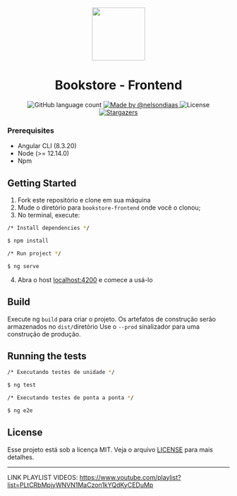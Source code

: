 <h1 align="center">
  <img src="https://user-images.githubusercontent.com/40550247/72228004-81071600-3581-11ea-9972-1cbe906001ed.png" width="120px" />
</h1>

<h1 align="center">
  Bookstore - Frontend
</h1>

<p align="center">
  <img alt="GitHub language count" src="https://img.shields.io/github/languages/count/nelsondiaas/bookstore-frontend?color=%2304D361">

  <a href="https://github.com/nelsondiaas">
    <img alt="Made by @nelsondiaas" src="https://img.shields.io/badge/made%20by-%40nelsondiaas-%2304D361">
  </a>

  <img alt="License" src="https://img.shields.io/badge/license-MIT-%2304D361">

  <a href="https://github.com/nelsondiaas/bookstore-frontend/stargazers">
    <img alt="Stargazers" src="https://img.shields.io/github/stars/nelsondiaas/bookstore-frontend?style=social">
  </a>
</p>


### Prerequisites
* Angular CLI (8.3.20)
* Node (>= 12.14.0)
* Npm

## Getting Started
1. Fork este repositório e clone em sua máquina
2. Mude o diretório para `bookstore-frontend` onde você o clonou;
3. No terminal, execute:

```bash
/* Install dependencies */

$ npm install

/* Run project */

$ ng serve
```
4. Abra o host [localhost:4200](http://localhost:4200) e comece a usá-lo

## Build

Execute ng ``build`` para criar o projeto. Os artefatos de construção serão armazenados no ``dist/``diretório Use o ``--prod`` sinalizador para uma construção de produção.


## Running the tests

```bash
/* Executando testes de unidade */

$ ng test

/* Executando testes de ponta a ponta */

$ ng e2e
```
## License

Esse projeto está sob a licença MIT. Veja o arquivo [LICENSE](LICENSE.md) para mais detalhes.

---
LINK PLAYLIST VIDEOS: https://www.youtube.com/playlist?list=PLtCRbMpjyWNVN1MaCzon1kYQdKyCEDuMp


